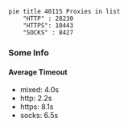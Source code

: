 
```mermaid
pie title 40115 Proxies in list
    "HTTP" : 28230
    "HTTPS": 10443
    "SOCKS" : 8427
```

### Some Info
#### Average Timeout

- mixed: 4.0s
- http: 2.2s
- https: 8.1s
- socks: 6.5s